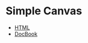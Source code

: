 # Simple Canvas

- [HTML](https://developer.gnome.org/goocanvas/unstable/goocanvas-simple-canvas.html)
- [DocBook](https://git.gnome.org/browse/goocanvas/plain/docs/simple-canvas.xml?h=goocanvas-2.0&id=cf809df7f75e46b870a5687faca2f268cf365097)
